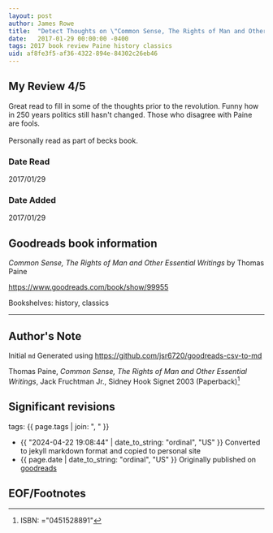 ```yaml
---
layout: post
author: James Rowe
title:  "Detect Thoughts on \"Common Sense, The Rights of Man and Other Essential Writings\""
date:   2017-01-29 00:00:00 -0400
tags: 2017 book review Paine history classics
uid: af8fe3f5-af36-4322-894e-84302c26eb46
---
```




## My Review 4/5

Great read to fill in some of the thoughts prior to the revolution. Funny how in 250 years politics still hasn't changed. Those who disagree with Paine are fools. <br/><br/>Personally read as part of becks book. 

### Date Read
2017/01/29

### Date Added
2017/01/29

## Goodreads book information

*Common Sense, The Rights of Man and Other Essential Writings* by Thomas Paine

https://www.goodreads.com/book/show/99955

Bookshelves: history, classics

---

## Author's Note

Initial `md` Generated using https://github.com/jsr6720/goodreads-csv-to-md

Thomas Paine, *Common Sense, The Rights of Man and Other Essential Writings*, Jack Fruchtman Jr., Sidney Hook Signet 2003 (Paperback)[^1]

## Significant revisions

tags: {{ page.tags | join: ", " }} <!-- todo move this somewhere -->

- {{ "2024-04-22 19:08:44" | date_to_string: "ordinal", "US" }} Converted to jekyll markdown format and copied to personal site
- {{ page.date | date_to_string: "ordinal", "US" }} Originally published on [goodreads](https://www.goodreads.com)

## EOF/Footnotes

[^1]: ISBN: ="0451528891"